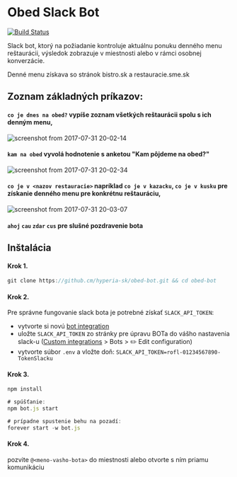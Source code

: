 # Obed Slack Bot

[![Build Status](https://travis-ci.org/hyperia-sk/obed-bot.svg?branch=master)](https://travis-ci.org/hyperia-sk/obed-bot)

Slack bot, ktorý na požiadanie kontroluje aktuálnu ponuku denného menu reštaurácii, 
výsledok zobrazuje v miestnosti alebo v rámci osobnej konverzácie. 

Denné menu získava so stránok bistro.sk a restauracie.sme.sk

## Zoznam základných príkazov:

#### `co je dnes na obed?` vypíše zoznam všetkých reštaurácii spolu s ich denným menu,
![screenshot from 2017-07-31 20-02-14](https://user-images.githubusercontent.com/6382002/28791040-5ee569ea-762b-11e7-875b-69e4f0e00eee.png) 

#### `kam na obed` vyvolá hodnotenie s anketou "Kam pôjdeme na obed?"
![screenshot from 2017-07-31 20-02-34](https://user-images.githubusercontent.com/6382002/28791042-5ef03690-762b-11e7-90cd-7b239dec4c5d.png)

#### `co je v <nazov restauracie>` napríklad `co je v kazacku`, `co je v kusku` pre získanie denného menu pre konkrétnu reštauráciu,
![screenshot from 2017-07-31 20-03-07](https://user-images.githubusercontent.com/6382002/28791041-5eeb4450-762b-11e7-9fe0-a3220ed9017e.png)

#### `ahoj` `cau` `zdar` `cus` pre slušné pozdravenie bota


## Inštalácia 

#### Krok 1.

```javascript
git clone https://github.cm/hyperia-sk/obed-bot.git && cd obed-bot
```

#### Krok 2.

Pre správne fungovanie slack bota je potrebné získať `SLACK_API_TOKEN`:
- vytvorte si novú [bot integration](https://my.slack.com/services/new/bot)
- uložte `SLACK_API_TOKEN` zo stránky pre úpravu BOTa do vášho nastavenia slack-u ([Custom integrations](https://<name>.slack.com/apps/manage/custom-integrations) > Bots > :pencil2: Edit configuration)
- vytvorte súbor `.env` a vložte doň: `SLACK_API_TOKEN=rofl-01234567890-TokenSlacku`

#### Krok 3.

```javascript
npm install

# spúšťanie:
npm bot.js start

# prípadne spustenie behu na pozadí:
forever start -w bot.js 
```

#### Krok 4.

pozvite `@<meno-vasho-bota>` do miestnosti alebo otvorte s ním priamu komunikáciu



